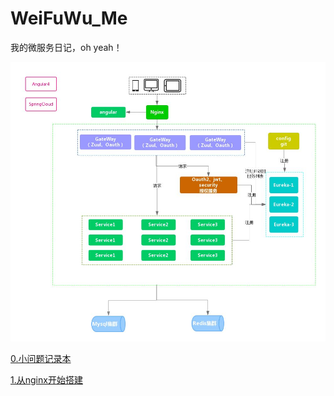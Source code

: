 # WeiFuWu_Me
我的微服务日记，oh yeah！

![picture](./images/spring-cloud.jpeg)

[0.小问题记录本](./files/smallProblem.md)

[1.从nginx开始搭建](./files/nginx.md)
